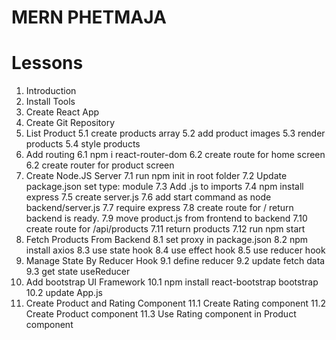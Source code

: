 # MERN PHETMAJA

# Lessons

1. Introduction
2. Install Tools
3. Create React App
4. Create Git Repository
5. List Product
   5.1 create products array
   5.2 add product images
   5.3 render products
   5.4 style products
6. Add routing
   6.1 npm i react-router-dom
   6.2 create route for home screen
   6.2 create router for product screen
7. Create Node.JS Server
   7.1 run npm init in root folder
   7.2 Update package.json set type: module
   7.3 Add .js to imports
   7.4 npm install express
   7.5 create server.js
   7.6 add start command as node backend/server.js
   7.7 require express
   7.8 create route for / return backend is ready.
   7.9 move product.js from frontend to backend
   7.10 create route for /api/products
   7.11 return products
   7.12 run npm start
8. Fetch Products From Backend
   8.1 set proxy in package.json
   8.2 npm install axios
   8.3 use state hook
   8.4 use effect hook
   8.5 use reducer hook
9. Manage State By Reducer Hook
   9.1 define reducer
   9.2 update fetch data
   9.3 get state useReducer
10. Add bootstrap UI Framework
    10.1 npm install react-bootstrap bootstrap
    10.2 update App.js
11. Create Product and Rating Component
    11.1 Create Rating component
    11.2 Create Product component
    11.3 Use Rating component in Product component

